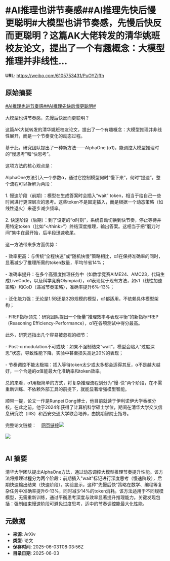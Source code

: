 # #AI推理也讲节奏感##AI推理先快后慢更聪明#大模型也讲节奏感，先慢后快反而更聪明？这篇AK大佬转发的清华姚班校友论文，提出了一个有趣概念：大模型推理并非线性...

**URL**: https://weibo.com/6105753431/PuOYZjffh

## 原始摘要

<a href="https://m.weibo.cn/search?containerid=231522type%3D1%26t%3D10%26q%3D%23AI%E6%8E%A8%E7%90%86%E4%B9%9F%E8%AE%B2%E8%8A%82%E5%A5%8F%E6%84%9F%23&amp;extparam=%23AI%E6%8E%A8%E7%90%86%E4%B9%9F%E8%AE%B2%E8%8A%82%E5%A5%8F%E6%84%9F%23" data-hide=""><span class="surl-text">#AI推理也讲节奏感#</span></a><a href="https://m.weibo.cn/search?containerid=231522type%3D1%26t%3D10%26q%3D%23AI%E6%8E%A8%E7%90%86%E5%85%88%E5%BF%AB%E5%90%8E%E6%85%A2%E6%9B%B4%E8%81%AA%E6%98%8E%23&amp;extparam=%23AI%E6%8E%A8%E7%90%86%E5%85%88%E5%BF%AB%E5%90%8E%E6%85%A2%E6%9B%B4%E8%81%AA%E6%98%8E%23" data-hide=""><span class="surl-text">#AI推理先快后慢更聪明#</span></a><br><br>大模型也讲节奏感，先慢后快反而更聪明？<br><br>这篇AK大佬转发的清华姚班校友论文，提出了一个有趣概念：大模型推理并非线性展开，而是一个节奏变化的动态过程。<br><br>基于此，研究团队提出了一种新方法——AlphaOne (α1)，能调控大模型推理时的“慢思考”和“快思考”。<br><br>这项方法的核心观点是：<br><br>AlphaOne方法引入一个参数α，通过它控制模型何时“慢下来”，何时“提速”。整个流程可以拆解为两段：<br><br>1. 慢速阶段（前期）：模型在生成答案时会插入“wait” token，相当于给自己一些时间进行更深层次的思考。这些token不是固定插入，而是根据一个动态策略（如线性退火）来逐步减少频率。<br><br>2. 快速阶段（后期）：到了设定的“α时刻”，系统自动切换到快节奏，停止等待并用特定token（比如“&lt;/think&gt;”）终结深度推理，输出答案。这相当于把“磨刀时间”集中在最开始，后半段迅速收尾。<br><br>这一方法带来多方面优势：<br><br>- 效率更高：与传统“全程快速”或“随机快慢”策略相比，α1在保持准确率的同时，显著减少了推理所需的token数量，平均节省14%；<br><br>- 准确率提升：在多个高强度推理任务中（如数学竞赛AIME24、AMC23，代码生成LiveCode，以及科学竞赛Olympiad），α1表现优于现有方法，如s1（线性加速策略）和CoD（递减节奏策略），准确率提升6%-13%；<br><br>- 泛化能力强：无论是1.5B还是32B规模的模型，α1都适用，不依赖具体模型架构；<br><br>- FREP指标领先：研究团队提出一个衡量“推理效率与表现平衡”的新指标FREP（Reasoning Efficiency-Performance），α1在各项测试中得分最高。<br><br>此外，研究还指出几个容易被忽视的细节：<br><br>- Post-α modulation不可或缺：如果不强制结束“wait”，模型会陷入“过度深思”状态，导致性能下降，实验中甚至损失高达20%的表现；<br><br>- 节奏调控不能太极端：插入等待token太少或太多都会适得其反，α不是越大越好，一个合适的α值能最大化准确率和token效率。<br><br>总的来看，α1用极简单的方式，将复杂推理流程划分为“慢-快”两个阶段，在不需重新训练、不依赖外部工具的前提下，就能显著增强模型智能。<br><br>顺带一提，论文一作是Runpei Dong博士，他目前就读于伊利诺伊大学香槟分校，在此之前，他于2024年获得了计算机科学硕士学位，期间在清华大学交叉信息研究院（IIIS）和西安交通大学联合培养，由姚期智院士指导。<br><br>完整论文链接：<a href="https://weibo.cn/sinaurl?u=https%3A%2F%2Farxiv.org%2Fabs%2F2505.24863" data-hide=""><span class="url-icon"><img style="width: 1rem;height: 1rem" src="https://h5.sinaimg.cn/upload/2015/09/25/3/timeline_card_small_web_default.png" referrerpolicy="no-referrer"></span><span class="surl-text">网页链接</span></a><img style="" src="https://tvax2.sinaimg.cn/large/006Fd7o3gy1i224kva0n2j314o16w7s4.jpg" referrerpolicy="no-referrer"><br><br><img style="" src="https://tvax1.sinaimg.cn/large/006Fd7o3gy1i224kvvw04j30xb0mona5.jpg" referrerpolicy="no-referrer"><br><br>

## AI 摘要

清华大学团队提出AlphaOne方法，通过动态调控大模型推理节奏提升性能。该方法将推理过程分为两个阶段：前期插入"wait"标记进行深度思考（慢速阶段），后期快速输出结果（快速阶段）。实验显示，这种"先慢后快"策略在数学、编程等复杂任务中准确率提升6-13%，同时减少14%的token消耗。该方法适用于不同规模模型，无需重新训练，通过平衡思考深度与效率显著提升推理能力。关键发现包括：强制结束慢速阶段可避免过度思考，适中的节奏调控能最大化性能。

## 元数据

- **来源**: ArXiv
- **类型**: 论文
- **保存时间**: 2025-06-03T08:03:56Z
- **目录日期**: 2025-06-03
